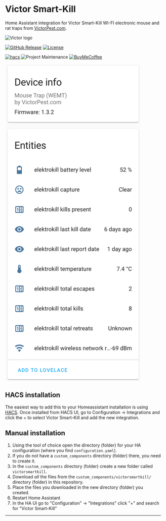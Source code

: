 # Victor Smart-Kill

Home Assistant integration for Victor Smart-Kill WI-FI electronic mouse and rat traps from [VictorPest.com].

![Victor logo][victor-logo]

[![GitHub Release][releases-shield]][releases]
[![License][license-shield]](LICENSE)

[![hacs][hacsbadge]][hacs]
![Project Maintenance][maintenance-shield]
[![BuyMeCoffee][buymecoffeebadge]][buymecoffee]

![example][exampleimg]

## HACS installation

The easiest way to add this to your Homeassistant installation is using [HACS]. Once installed from HACS UI, go to Configuration -> Integrations and click the + to select Victor Smart-Kill and add the new integration.

## Manual installation

1. Using the tool of choice open the directory (folder) for your HA configuration (where you find `configuration.yaml`).
2. If you do not have a `custom_components` directory (folder) there, you need to create it.
3. In the `custom_components` directory (folder) create a new folder called `victorsmartkill`.
4. Download _all_ the files from the `custom_components/victorsmartkill/` directory (folder) in this repository.
5. Place the files you downloaded in the new directory (folder) you created.
6. Restart Home Assistant
7. In the HA UI go to "Configuration" -> "Integrations" click "+" and search for "Victor Smart-Kill"

---

[victorpest.com]: https://www.victorpest.com/
[buymecoffee]: https://www.buymeacoffee.com/toreamun
[buymecoffeebadge]: https://img.shields.io/badge/buy%20me%20a%20coffee-donate-yellow.svg
[hacsbadge]: https://img.shields.io/badge/HACS-Custom-orange.svg
[license-shield]: https://img.shields.io/github/license/toreamun/victor-smart-kill
[maintenance-shield]: https://img.shields.io/badge/maintainer-Tore%20Amundsen%20%40toreamun-blue.svg
[releases-shield]: https://img.shields.io/github/release/toreamun/victorsmartkill-homeassistant
[releases]: https://github.com/toreamun/victorsmartkill-homeassistant/releases
[hacs]: https://github.com/custom-components/hacs
[exampleimg]: example.png
[victor-logo]: https://static.victorpest.com/skin/frontend/rwd/vpus/images/vpus-logo.jpg
